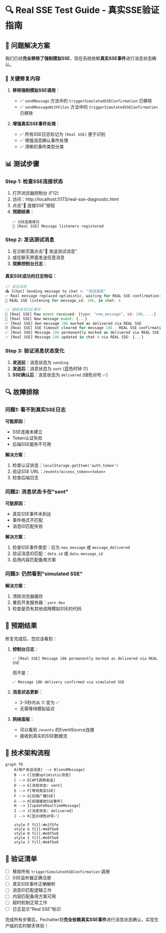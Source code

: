 # 🔍 Real SSE Test Guide - 真实SSE验证指南

## 🎯 **问题解决方案**

我们已经**完全移除了强制模拟SSE**，现在系统依赖**真实SSE事件**进行消息状态确认。

### 🚀 **关键修复内容**

1. **移除强制模拟SSE调用**：
   - ✅ `sendMessage` 方法中的 `triggerSimulatedSSEConfirmation` 已移除
   - ✅ `sendMessageWithFiles` 方法中的 `triggerSimulatedSSEConfirmation` 已移除

2. **增强真实SSE事件处理**：
   - ✅ 所有SSE日志标记为 `[Real SSE]` 便于识别
   - ✅ 增强消息确认事件处理
   - ✅ 清晰的事件类型分类

## 📊 **测试步骤**

### **Step 1: 检查SSE连接状态**
1. 打开浏览器控制台 (F12)
2. 访问：http://localhost:5173/real-sse-diagnostic.html
3. 点击"🔗 连接SSE"按钮
4. **预期结果**：
   ```
   ✅ SSE连接成功
   📡 [Real SSE] Message listeners registered
   ```

### **Step 2: 发送测试消息**
1. 在诊断页面点击"📨 发送测试消息"
2. 或在聊天界面发送任意消息
3. **观察控制台日志**：

#### **真实SSE成功的日志特征**：
```javascript
// 发送消息
📤 [Chat] Sending message to chat 4: "测试消息"
✅ Real message replaced optimistic, waiting for REAL SSE confirmation: {...}
🎯 REAL SSE listening for message_id: 186, in chat: 4

// 接收真实SSE事件
📨 [Real SSE] Raw event received: {type: "new_message", id: 186, ...}
📨 [Real SSE] New message event: {...}
✅ [Real SSE] Own message 186 marked as delivered via REAL SSE
⏰ [Real SSE] SSE timeout cleared for message 186 - REAL SSE confirmation received!
✅ [Real SSE] Message 186 permanently marked as delivered via REAL SSE
✅ [Real SSE] Message 186 updated in chat 4 via REAL SSE: {...}
```

### **Step 3: 验证消息状态变化**
1. **发送前**：消息状态为 `sending`
2. **发送后**：消息状态为 `sent` (蓝色时钟 ⏰)
3. **SSE确认后**：消息状态为 `delivered` (绿色对号 ✅)

## 🔍 **故障排除**

### **问题1: 看不到真实SSE日志**
**可能原因**：
- SSE连接未建立
- Token认证失败
- 后端SSE服务不可用

**解决方案**：
1. 检查认证状态：`localStorage.getItem('auth_token')`
2. 验证SSE URL：`/events?access_token=<token>`
3. 检查后端日志

### **问题2: 消息状态卡在"sent"**
**可能原因**：
- 真实SSE事件未到达
- 事件格式不匹配
- 消息ID匹配失败

**解决方案**：
1. 检查SSE事件类型：应为 `new_message` 或 `message_delivered`
2. 验证消息ID匹配：`data.id` 或 `data.message_id`
3. 启用内容匹配备用方案

### **问题3: 仍然看到"simulated SSE"**
**解决方案**：
1. 清除浏览器缓存
2. 重启开发服务器：`yarn dev`
3. 检查是否有其他调用模拟SSE的代码

## 🎯 **预期结果**

修复完成后，您应该看到：

1. **控制台日志**：
   ```
   ✅ [Real SSE] Message 186 permanently marked as delivered via REAL SSE
   ```
   而不是：
   ```
   ✅ Message 186 delivery confirmed via simulated SSE
   ```

2. **消息状态更新**：
   - 2-5秒内从 ⏰ 变为 ✅
   - 无需等待模拟延迟

3. **网络面板**：
   - 可以看到 `/events` 的EventSource连接
   - 接收到真实的SSE数据流

## 🚀 **技术架构流程**

```mermaid
graph TD
    A[用户发送消息] --> B[sendMessage]
    B --> C[创建optimistic消息]
    C --> D[API调用发送]
    D --> E[消息状态: sent]
    E --> F[等待真实SSE]
    F --> G[后端广播SSE]
    G --> H[前端接收SSE事件]
    H --> I[updateRealtimeMessage]
    I --> J[消息状态: delivered]
    J --> K[显示绿色对号✅]

    style F fill:#e1f5fe
    style G fill:#e8f5e8
    style H fill:#e8f5e8
    style I fill:#e8f5e8
    style J fill:#e8f5e8
```

## 📝 **验证清单**

- [ ] 移除所有 `triggerSimulatedSSEConfirmation` 调用
- [ ] SSE监听器正确注册
- [ ] 真实SSE事件正确解析
- [ ] 消息ID匹配逻辑工作
- [ ] 内容匹配备用方案可用
- [ ] 超时机制正常工作
- [ ] 日志显示"Real SSE"标识

完成所有步骤后，Fechatter将**完全依赖真实SSE事件**进行消息状态确认，实现生产级的实时聊天体验！ 